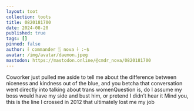 ```yaml
---
layout: toot
collection: toots
title: 0820181700
date: 2024-08-20
published: true
tags: []
pinned: false
author: ⸸ commander ░ nova ⸸ :~$
avatar: /img/avatar/daemon.jpeg
mastodon: https://mastodon.online/@cmdr_nova/0820181700
---
```


Coworker just pulled me aside to tell me about the difference between niceness and kindness out of the blue, and you betcha that conversation went directly into talking about trans womenQuestion is, do I assume my boss would have my side and bust him, or pretend I didn’t hear it Mind you, this is the line I crossed in 2012 that ultimately lost me my job
